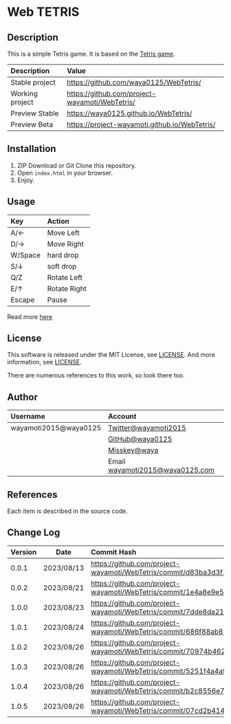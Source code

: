 # Web TETRIS

## Description

This is a simple Tetris game. It is based on the [Tetris game](https://github.com/ophum/tetris).

| Description     | Value                                          |
|:----------------|:-----------------------------------------------|
| Stable project  | https://github.com/waya0125/WebTetris/         |
| Working project | https://github.com/project-wayamoti/WebTetris/ |
| Preview Stable  | https://waya0125.github.io/WebTetris/          |
| Preview Beta    | https://project-wayamoti.github.io/WebTetris/  |

## Installation

1. ZIP Download or Git Clone this repository.
2. Open `index.html` in your browser.
3. Enjoy.

## Usage

| Key     | Action       |
|:--------|:-------------|
| A/←     | Move Left    |
| D/→     | Move Right   |
| W/Space | hard drop    |
| S/↓     | soft drop    |
| Q/Z     | Rotate Left  |
| E/↑     | Rotate Right |
| Escape  | Pause        |

Read more [here](https://waya0125.github.io/WebTetris/README.html)

## License

This software is released under the MIT License, see [LICENSE](LICENSE).
And more information, see [LICENSE](http://opensource.org/licenses/MIT).

There are numerous references to this work, so look there too.

## Author

| Username              | Account                                                  |
|:----------------------|:---------------------------------------------------------|
| wayamoti2015@waya0125 | [Twitter@wayamoti2015](https://twitter.com/wayamoti2015) |
|                       | [GitHub@waya0125](https://github.com/waya0125)           |
|                       | [Misskey@waya](https://misskey.io/@waya)                 |
|                       | Email wayamoti2015@waya0125.com                          |

## References

Each item is described in the source code.

## Change Log

| Version |    Date    | Commit Hash                                                                                   |
|:--------|:----------:|:----------------------------------------------------------------------------------------------|
| 0.0.1   | 2023/08/13 | https://github.com/project-wayamoti/WebTetris/commit/d83ba3d3f1f86a2aa5872bf036d037f9e2a75f95 |
| 0.0.2   | 2023/08/21 | https://github.com/project-wayamoti/WebTetris/commit/1e4a8e9e58c791919c76a8556b687317913ce9f5 |
| 1.0.0   | 2023/08/23 | https://github.com/project-wayamoti/WebTetris/commit/7dde8da21b1450c50989e046a404aeddc52541da |
| 1.0.1   | 2023/08/24 | https://github.com/project-wayamoti/WebTetris/commit/686f88ab872bc3954800d7e35b31125829451677 |
| 1.0.2   | 2023/08/26 | https://github.com/project-wayamoti/WebTetris/commit/70974b462c05bf6511690d86c7210407fd77ca19 |
| 1.0.3   | 2023/08/26 | https://github.com/project-wayamoti/WebTetris/commit/5251f4a4afba589bce879829e82d651e5fd31dac |
| 1.0.4   | 2023/08/26 | https://github.com/project-wayamoti/WebTetris/commit/b2c8556e7cdffea5ae7f91c9b6c72b71150595a8 |
| 1.0.5   | 2023/08/26 | https://github.com/project-wayamoti/WebTetris/commit/07cd2b414ae1a185cb04f4c3811cd320ecf1ed06 |

